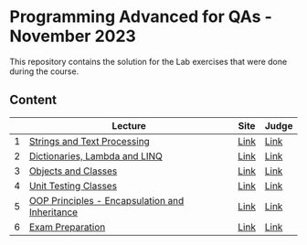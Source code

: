 # Programming Advanced for QAs - November 2023

This repository contains the solution for the Lab exercises that were done during the course.

## Content

|   | Lecture                   | Site | Judge |
|---|---------------------------|------|-------|
| 1  | [Strings and Text Processing](./solutions/01.StringsAndTextProcessing) | [Link](https://softuni.bg/trainings/4257/programming-advanced-for-qa-november-2023#lesson-60028) | [Link](https://judge.softuni.org/Contests/4462/Strings-and-Text-Processing-Lab) |
| 2  | [Dictionaries, Lambda and LINQ](./solutions/02.DictionariesLambdaLINQ) | [Link](https://softuni.bg/trainings/4257/programming-advanced-for-qa-november-2023#lesson-60036) | [Link](https://judge.softuni.org/Contests/4472/Dictionaries-Lambda-and-LINQ-Lab) |
| 3  | [Objects and Classes](./solutions/03.ObjectsAndClasses) | [Link](https://softuni.bg/trainings/4257/programming-advanced-for-qa-november-2023#lesson-60039) | [Link](https://judge.softuni.org/Contests/4482/Objects-and-Classes-Lab) |
| 4  | [Unit Testing Classes](./solutions/04.UnitTestingClasses) | [Link](https://softuni.bg/trainings/4257/programming-advanced-for-qa-november-2023#lesson-60042) | [Link](https://judge.softuni.org/Contests/4492/Objects-and-Classes-Unit-Testing-Exercise) |
| 5  | [OOP Principles - Encapsulation and Inheritance](./solutions/05.OOPPrinciplesEncapsulationInheritance) | [Link](https://softuni.bg/trainings/4257/programming-advanced-for-qa-november-2023#lesson-60045) | [Link](https://judge.softuni.org/Contests/4461/Encapsulation-and-Inheritance-Lab) |
| 6  | [Exam Preparation](./solutions/06.ExamPreparation) | [Link](https://softuni.bg/trainings/4257/programming-advanced-for-qa-november-2023#lesson-60048) | [Link](https://judge.softuni.org/Contests/4512/Exam-Preparation-I) |
